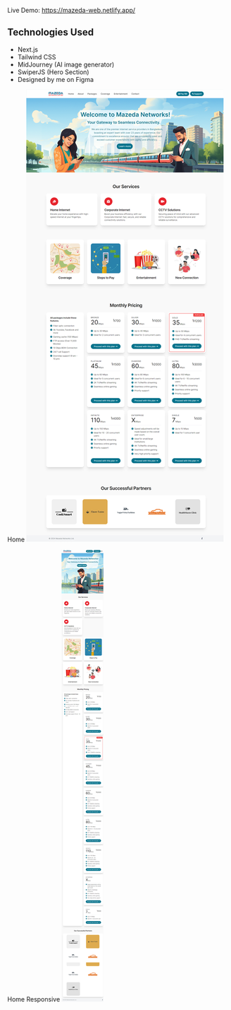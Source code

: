 Live Demo: https://mazeda-web.netlify.app/

## Technologies Used

- Next.js
- Tailwind CSS
- MidJourney (AI image generator)
- SwiperJS (Hero Section)
- Designed by me on Figma

Home
![Website Screenshot](public/images/home-screenshot.png)

Home Responsive
![Website Screenshot](public/images/home-screenshot-responsive.png)

